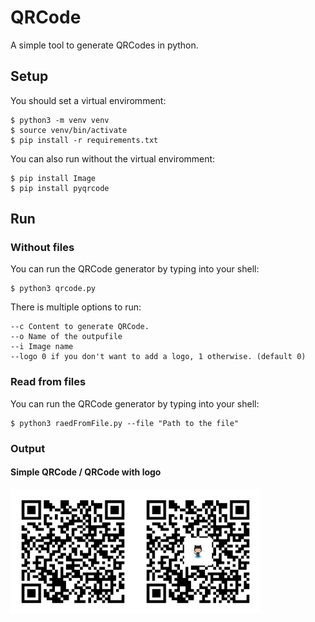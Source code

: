 # QRCode

A simple tool to generate QRCodes in python.

## Setup
You should set a virtual enviromment:
```shell
$ python3 -m venv venv
$ source venv/bin/activate
$ pip install -r requirements.txt
```
You can also run without the virtual enviromment:
```shell
$ pip install Image
$ pip install pyqrcode
```
## Run
### Without files
You can run the QRCode generator by typing into your shell:
``` shell
$ python3 qrcode.py 
``` 
There is multiple options to run:
```console
--c Content to generate QRCode.
--o Name of the outpufile
--i Image name
--logo 0 if you don't want to add a logo, 1 otherwise. (default 0)
```

### Read from files
You can run the QRCode generator by typing into your shell:
``` shell
$ python3 raedFromFile.py --file "Path to the file"
```

### Output

#### Simple QRCode / QRCode with logo
<img src="https://github.com/user-cube/QRCode/blob/master/qrcode.png?raw=true" alt="simple qrcode" width="200" height="200"/><img src="https://github.com/user-cube/QRCode/blob/master/QRCodeLogo.png?raw=true" alt="simple qrcode" width="200" height="200"/>

